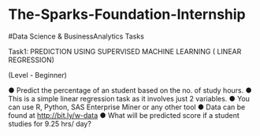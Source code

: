 # The-Sparks-Foundation-Internship
#Data Science & BusinessAnalytics Tasks


Task1: PREDICTION USING SUPERVISED MACHINE LEARNING ( LINEAR REGRESSION)


(Level - Beginner)

● Predict the percentage of an student based on the no. of study hours. ● This is a simple linear regression task as it involves just 2 variables. ● You can use R, Python, SAS Enterprise Miner or any other tool ● Data can be found at http://bit.ly/w-data ● What will be predicted score if a student studies for 9.25 hrs/ day?

